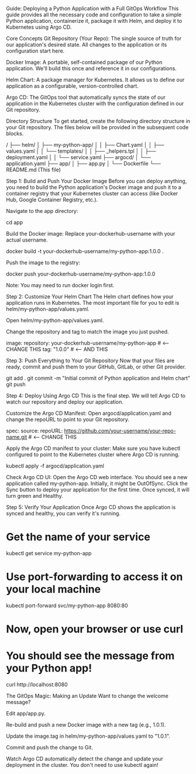 Guide: Deploying a Python Application with a Full GitOps Workflow
This guide provides all the necessary code and configuration to take a simple Python application, containerize it, package it with Helm, and deploy it to Kubernetes using Argo CD.

Core Concepts
Git Repository (Your Repo): The single source of truth for our application's desired state. All changes to the application or its configuration start here.

Docker Image: A portable, self-contained package of our Python application. We'll build this once and reference it in our configurations.

Helm Chart: A package manager for Kubernetes. It allows us to define our application as a configurable, version-controlled chart.

Argo CD: The GitOps tool that automatically syncs the state of our application in the Kubernetes cluster with the configuration defined in our Git repository.

Directory Structure
To get started, create the following directory structure in your Git repository. The files below will be provided in the subsequent code blocks.

/
├── helm/
│   ├── my-python-app/
│   │   ├── Chart.yaml
│   │   ├── values.yaml
│   │   └── templates/
│   │       ├── _helpers.tpl
│   │       ├── deployment.yaml
│   │       └── service.yaml
├── argocd/
│   └── application.yaml
├── app/
│   ├── app.py
│   └── Dockerfile
└── README.md         (This file)

Step 1: Build and Push Your Docker Image
Before you can deploy anything, you need to build the Python application's Docker image and push it to a container registry that your Kubernetes cluster can access (like Docker Hub, Google Container Registry, etc.).

Navigate to the app directory:

cd app

Build the Docker image: Replace your-dockerhub-username with your actual username.

docker build -t your-dockerhub-username/my-python-app:1.0.0 .

Push the image to the registry:

docker push your-dockerhub-username/my-python-app:1.0.0

Note: You may need to run docker login first.

Step 2: Customize Your Helm Chart
The Helm chart defines how your application runs in Kubernetes. The most important file for you to edit is helm/my-python-app/values.yaml.

Open helm/my-python-app/values.yaml.

Change the repository and tag to match the image you just pushed.

image:
  repository: your-dockerhub-username/my-python-app # <-- CHANGE THIS
  tag: "1.0.0"                                    # <-- AND THIS

Step 3: Push Everything to Your Git Repository
Now that your files are ready, commit and push them to your GitHub, GitLab, or other Git provider.

git add .
git commit -m "Initial commit of Python application and Helm chart"
git push

Step 4: Deploy Using Argo CD
This is the final step. We will tell Argo CD to watch our repository and deploy our application.

Customize the Argo CD Manifest: Open argocd/application.yaml and change the repoURL to point to your Git repository.

spec:
  source:
    repoURL: https://github.com/your-username/your-repo-name.git # <-- CHANGE THIS

Apply the Argo CD manifest to your cluster: Make sure you have kubectl configured to point to the Kubernetes cluster where Argo CD is running.

kubectl apply -f argocd/application.yaml

Check Argo CD UI: Open the Argo CD web interface. You should see a new application called my-python-app. Initially, it might be OutOfSync. Click the Sync button to deploy your application for the first time. Once synced, it will turn green and Healthy.

Step 5: Verify Your Application
Once Argo CD shows the application is synced and healthy, you can verify it's running.

# Get the name of your service
kubectl get service my-python-app

# Use port-forwarding to access it on your local machine
kubectl port-forward svc/my-python-app 8080:80

# Now, open your browser or use curl
# You should see the message from your Python app!
curl http://localhost:8080

The GitOps Magic: Making an Update
Want to change the welcome message?

Edit app/app.py.

Re-build and push a new Docker image with a new tag (e.g., 1.0.1).

Update the image.tag in helm/my-python-app/values.yaml to "1.0.1".

Commit and push the change to Git.

Watch Argo CD automatically detect the change and update your deployment in the cluster. You don't need to use kubectl again!